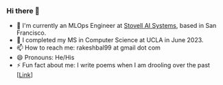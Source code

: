 ### Hi there 👋

- 🏢 I'm currently an MLOps Engineer at [Stovell AI Systems](https://stovell.ai/), based in San Francisco.
- 🌱 I completed my MS in Computer Science at UCLA in June 2023.
- 📫 How to reach me: rakeshbal99 at gmail dot com
- 😄 Pronouns: He/His
- ⚡ Fun fact about me: I write poems when I am drooling over the past [[Link](https://rakeshbal99.github.io/poems.html)]

<!--
**rakeshbal99/rakeshbal99** is a ✨ _special_ ✨ repository because its `README.md` (this file) appears on your GitHub profile.

Here are some ideas to get you started:

- 🔭 I’m currently working on ...
- 🌱 I’m currently learning ...
- 👯 I’m looking to collaborate on ...
- 🤔 I’m looking for help with ...
- 💬 Ask me about ...
- 📫 How to reach me: ...
- 😄 Pronouns: ...
- ⚡ Fun fact: ...
-->
